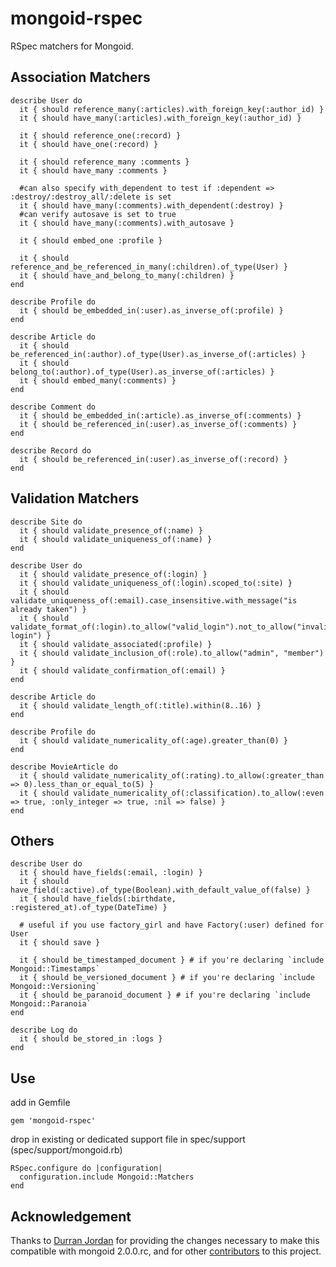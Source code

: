 mongoid-rspec
=

RSpec matchers for Mongoid.

Association Matchers
-
    describe User do
      it { should reference_many(:articles).with_foreign_key(:author_id) }
      it { should have_many(:articles).with_foreign_key(:author_id) }
  
      it { should reference_one(:record) }
      it { should have_one(:record) }    
  
      it { should reference_many :comments }
      it { should have_many :comments }
      
      #can also specify with_dependent to test if :dependent => :destroy/:destroy_all/:delete is set
      it { should have_many(:comments).with_dependent(:destroy) }
      #can verify autosave is set to true
      it { should have_many(:comments).with_autosave }
  
      it { should embed_one :profile }
  
      it { should reference_and_be_referenced_in_many(:children).of_type(User) }
      it { should have_and_belong_to_many(:children) }
    end

    describe Profile do
      it { should be_embedded_in(:user).as_inverse_of(:profile) }
    end

    describe Article do
      it { should be_referenced_in(:author).of_type(User).as_inverse_of(:articles) }
      it { should belong_to(:author).of_type(User).as_inverse_of(:articles) }
      it { should embed_many(:comments) }
    end

    describe Comment do
      it { should be_embedded_in(:article).as_inverse_of(:comments) }
      it { should be_referenced_in(:user).as_inverse_of(:comments) }
    end

    describe Record do
      it { should be_referenced_in(:user).as_inverse_of(:record) }
    end

Validation Matchers
-
    describe Site do
      it { should validate_presence_of(:name) }
      it { should validate_uniqueness_of(:name) }
    end

    describe User do
      it { should validate_presence_of(:login) }
      it { should validate_uniqueness_of(:login).scoped_to(:site) }
      it { should validate_uniqueness_of(:email).case_insensitive.with_message("is already taken") }
      it { should validate_format_of(:login).to_allow("valid_login").not_to_allow("invalid login") }
      it { should validate_associated(:profile) }
      it { should validate_inclusion_of(:role).to_allow("admin", "member") }
      it { should validate_confirmation_of(:email) }
    end

    describe Article do
      it { should validate_length_of(:title).within(8..16) }
    end
    
    describe Profile do
      it { should validate_numericality_of(:age).greater_than(0) }
    end    

    describe MovieArticle do
      it { should validate_numericality_of(:rating).to_allow(:greater_than => 0).less_than_or_equal_to(5) }
      it { should validate_numericality_of(:classification).to_allow(:even => true, :only_integer => true, :nil => false) }    
    end

Others
-
    describe User do
      it { should have_fields(:email, :login) }
      it { should have_field(:active).of_type(Boolean).with_default_value_of(false) }
      it { should have_fields(:birthdate, :registered_at).of_type(DateTime) }

      # useful if you use factory_girl and have Factory(:user) defined for User
      it { should save }
      
      it { should be_timestamped_document } # if you're declaring `include Mongoid::Timestamps`
      it { should be_versioned_document } # if you're declaring `include Mongoid::Versioning`
      it { should be_paranoid_document } # if you're declaring `include Mongoid::Paranoia`
    end
    
    describe Log do
      it { should be_stored_in :logs }
    end    

Use
-
add in Gemfile

    gem 'mongoid-rspec'
    
drop in existing or dedicated support file in spec/support (spec/support/mongoid.rb)

    RSpec.configure do |configuration|
      configuration.include Mongoid::Matchers
    end
    
Acknowledgement
-
Thanks to [Durran Jordan](https://github.com/durran) for providing the changes necessary to make 
this compatible with mongoid 2.0.0.rc, and for other [contributors](https://github.com/evansagge/mongoid-rspec/contributors) 
to this project.